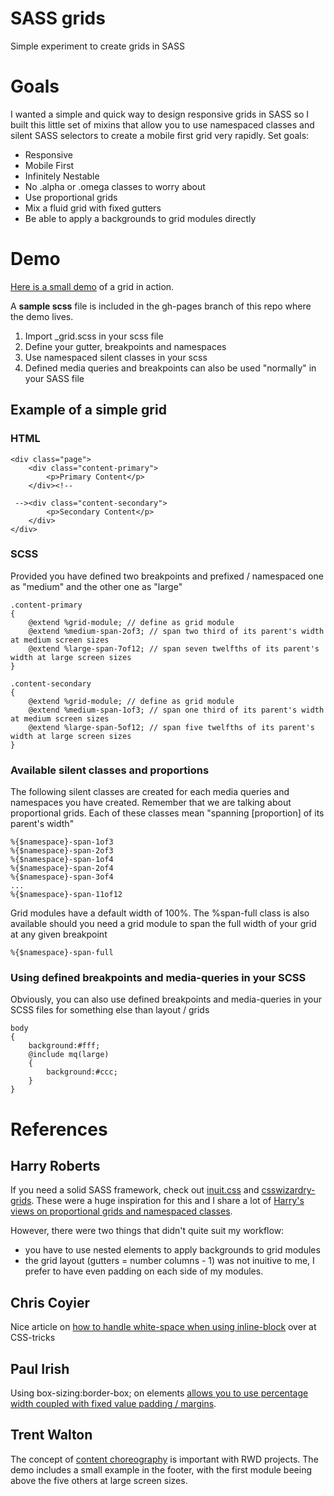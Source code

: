# SASS grids

Simple experiment to create grids in SASS

# Goals

I wanted a simple and quick way to design responsive grids in SASS so I built this little set of mixins that allow you to use namespaced classes and silent SASS selectors to create a mobile first grid very rapidly. Set goals:

- Responsive
- Mobile First
- Infinitely Nestable
- No .alpha or .omega classes to worry about
- Use proportional grids
- Mix a fluid grid with fixed gutters
- Be able to apply a backgrounds to grid modules directly

# Demo

[Here is a small demo](http://jeromecoupe.github.com/sassgrids/) of a grid in action.

A **sample scss** file is included in the gh-pages branch of this repo where the demo lives.

1. Import _grid.scss in your scss file
2. Define your gutter, breakpoints and namespaces
3. Use namespaced silent classes in your scss
4. Defined media queries and breakpoints can also be used "normally" in your SASS file

## Example of a simple grid

### HTML

	<div class="page">
		<div class="content-primary">
			<p>Primary Content</p>
		</div><!--

	 --><div class="content-secondary">
	 		<p>Secondary Content</p>
		</div>
	</div>

### SCSS

Provided you have defined two breakpoints and prefixed / namespaced one as "medium" and the other one as "large"

	.content-primary
	{
		@extend %grid-module; // define as grid module
		@extend %medium-span-2of3; // span two third of its parent's width at medium screen sizes
		@extend %large-span-7of12; // span seven twelfths of its parent's width at large screen sizes
	}

	.content-secondary
	{
		@extend %grid-module; // define as grid module
		@extend %medium-span-1of3; // span one third of its parent's width at medium screen sizes
		@extend %large-span-5of12; // span five twelfths of its parent's width at large screen sizes
	}

### Available silent classes and proportions

The following silent classes are created for each media queries and namespaces you have created.
Remember that we are talking about proportional grids. Each of these classes mean "spanning [proportion] of its parent's width"

	%{$namespace}-span-1of3
	%{$namespace}-span-2of3
	%{$namespace}-span-1of4
	%{$namespace}-span-2of4
	%{$namespace}-span-3of4
	...
	%{$namespace}-span-11of12

Grid modules have a default width of 100%. The %span-full class is also available should you need a grid module to span the full width of your grid at any given breakpoint

	%{$namespace}-span-full

### Using defined breakpoints and media-queries in your SCSS

Obviously, you can also use defined breakpoints and media-queries in your SCSS files for something else than layout / grids

	body
	{
		background:#fff;
		@include mq(large)
		{
			background:#ccc;
		}
	}

# References

## Harry Roberts

If you need a solid SASS framework, check out [inuit.css](http://inuitcss.com/) and [csswizardry-grids](https://github.com/csswizardry/csswizardry-grids). These were a huge inspiration for this and I share a lot of [Harry's views on proportional grids and namespaced classes](http://csswizardry.com/2013/02/responsive-grid-systems-a-solution/).

However, there were two things that didn't quite suit my workflow:

- you have to use nested elements to apply backgrounds to grid modules
- the grid layout (gutters = number columns - 1) was not inuitive to me, I prefer to have even padding on each side of my modules.

## Chris Coyier

Nice article on [how to handle white-space when using inline-block](http://css-tricks.com/fighting-the-space-between-inline-block-elements/) over at CSS-tricks

## Paul Irish

Using box-sizing:border-box; on elements [allows you to use percentage width coupled with fixed value padding / margins](http://paulirish.com/2012/box-sizing-border-box-ftw/).

## Trent Walton

The concept of [content choreography](http://trentwalton.com/2011/07/14/content-choreography/) is important with RWD projects. The demo includes a small example in the footer, with the first module beeing above the five others at large screen sizes.